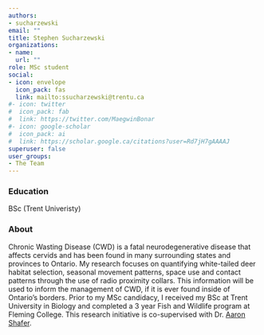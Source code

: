 ```yaml
---
authors:
- sucharzewski
email: ""
title: Stephen Sucharzewski
organizations:
- name: 
  url: ""
role: MSc student
social:
- icon: envelope
  icon_pack: fas
  link: mailto:ssucharzewski@trentu.ca
#- icon: twitter
#  icon_pack: fab
#  link: https://twitter.com/MaegwinBonar
#- icon: google-scholar
#  icon_pack: ai
#  link: https://scholar.google.ca/citations?user=Rd7jH7gAAAAJ
superuser: false
user_groups:
- The Team
---
```


### Education

BSc (Trent Univeristy)

### About

Chronic Wasting Disease (CWD) is a fatal neurodegenerative disease that affects cervids and has been found in many surrounding states and provinces to Ontario. My research focuses on quantifying white-tailed deer habitat selection, seasonal movement patterns, space use and contact patterns through the use of radio proximity collars. This information will be used to inform the management of CWD, if it is ever found inside of Ontario’s borders. Prior to my MSc candidacy, I received my BSc at Trent University in Biology and completed a 3 year Fish and Wildlife program at Fleming College. This research initiative is co-supervised with Dr. [Aaron Shafer](http://www.aaronshafer.ca/). 